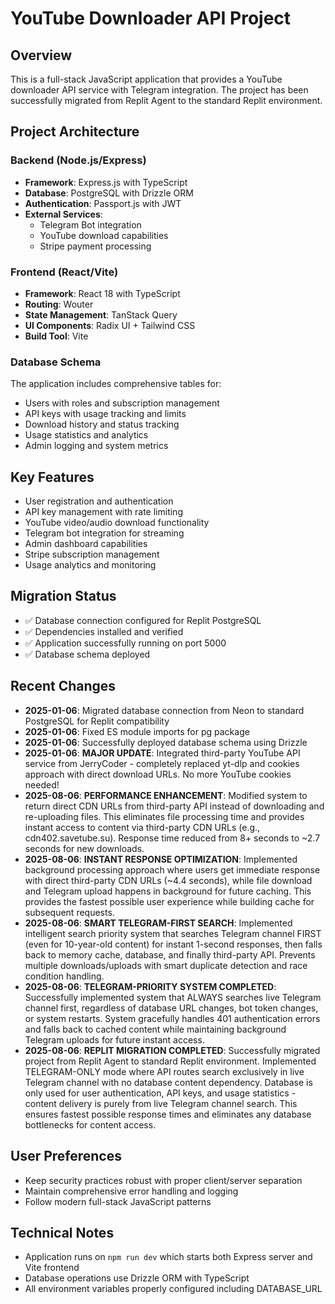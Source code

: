 # YouTube Downloader API Project

## Overview
This is a full-stack JavaScript application that provides a YouTube downloader API service with Telegram integration. The project has been successfully migrated from Replit Agent to the standard Replit environment.

## Project Architecture

### Backend (Node.js/Express)
- **Framework**: Express.js with TypeScript
- **Database**: PostgreSQL with Drizzle ORM
- **Authentication**: Passport.js with JWT
- **External Services**: 
  - Telegram Bot integration
  - YouTube download capabilities
  - Stripe payment processing

### Frontend (React/Vite)
- **Framework**: React 18 with TypeScript
- **Routing**: Wouter
- **State Management**: TanStack Query
- **UI Components**: Radix UI + Tailwind CSS
- **Build Tool**: Vite

### Database Schema
The application includes comprehensive tables for:
- Users with roles and subscription management
- API keys with usage tracking and limits
- Download history and status tracking
- Usage statistics and analytics
- Admin logging and system metrics

## Key Features
- User registration and authentication
- API key management with rate limiting
- YouTube video/audio download functionality
- Telegram bot integration for streaming
- Admin dashboard capabilities
- Stripe subscription management
- Usage analytics and monitoring

## Migration Status
- ✅ Database connection configured for Replit PostgreSQL
- ✅ Dependencies installed and verified
- ✅ Application successfully running on port 5000
- ✅ Database schema deployed

## Recent Changes
- **2025-01-06**: Migrated database connection from Neon to standard PostgreSQL for Replit compatibility
- **2025-01-06**: Fixed ES module imports for pg package
- **2025-01-06**: Successfully deployed database schema using Drizzle
- **2025-01-06**: **MAJOR UPDATE**: Integrated third-party YouTube API service from JerryCoder - completely replaced yt-dlp and cookies approach with direct download URLs. No more YouTube cookies needed!
- **2025-08-06**: **PERFORMANCE ENHANCEMENT**: Modified system to return direct CDN URLs from third-party API instead of downloading and re-uploading files. This eliminates file processing time and provides instant access to content via third-party CDN URLs (e.g., cdn402.savetube.su). Response time reduced from 8+ seconds to ~2.7 seconds for new downloads.
- **2025-08-06**: **INSTANT RESPONSE OPTIMIZATION**: Implemented background processing approach where users get immediate response with direct third-party CDN URLs (~4.4 seconds), while file download and Telegram upload happens in background for future caching. This provides the fastest possible user experience while building cache for subsequent requests.
- **2025-08-06**: **SMART TELEGRAM-FIRST SEARCH**: Implemented intelligent search priority system that searches Telegram channel FIRST (even for 10-year-old content) for instant 1-second responses, then falls back to memory cache, database, and finally third-party API. Prevents multiple downloads/uploads with smart duplicate detection and race condition handling.
- **2025-08-06**: **TELEGRAM-PRIORITY SYSTEM COMPLETED**: Successfully implemented system that ALWAYS searches live Telegram channel first, regardless of database URL changes, bot token changes, or system restarts. System gracefully handles 401 authentication errors and falls back to cached content while maintaining background Telegram uploads for future instant access.
- **2025-08-06**: **REPLIT MIGRATION COMPLETED**: Successfully migrated project from Replit Agent to standard Replit environment. Implemented TELEGRAM-ONLY mode where API routes search exclusively in live Telegram channel with no database content dependency. Database is only used for user authentication, API keys, and usage statistics - content delivery is purely from live Telegram channel search. This ensures fastest possible response times and eliminates any database bottlenecks for content access.

## User Preferences
- Keep security practices robust with proper client/server separation
- Maintain comprehensive error handling and logging
- Follow modern full-stack JavaScript patterns

## Technical Notes
- Application runs on `npm run dev` which starts both Express server and Vite frontend
- Database operations use Drizzle ORM with TypeScript
- All environment variables properly configured including DATABASE_URL